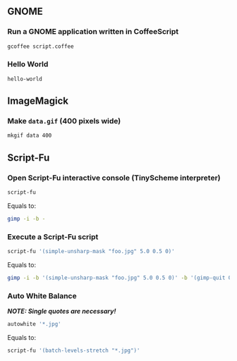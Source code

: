 
## GNOME

### Run a GNOME application written in CoffeeScript

```sh
gcoffee script.coffee
```

### Hello World

```sh
hello-world
```

## ImageMagick

### Make `data.gif` (400 pixels wide)

```sh
mkgif data 400
```

## Script-Fu

### Open Script-Fu interactive console (TinyScheme interpreter)

```sh
script-fu
```

Equals to:

```sh
gimp -i -b -
```

### Execute a Script-Fu script

```sh
script-fu '(simple-unsharp-mask "foo.jpg" 5.0 0.5 0)'
```

Equals to:

```sh
gimp -i -b '(simple-unsharp-mask "foo.jpg" 5.0 0.5 0)' -b '(gimp-quit 0)'
```

### Auto White Balance

___NOTE: Single quotes are necessary!___

```sh
autowhite '*.jpg'
```

Equals to:

```sh
script-fu '(batch-levels-stretch "*.jpg")'
```
